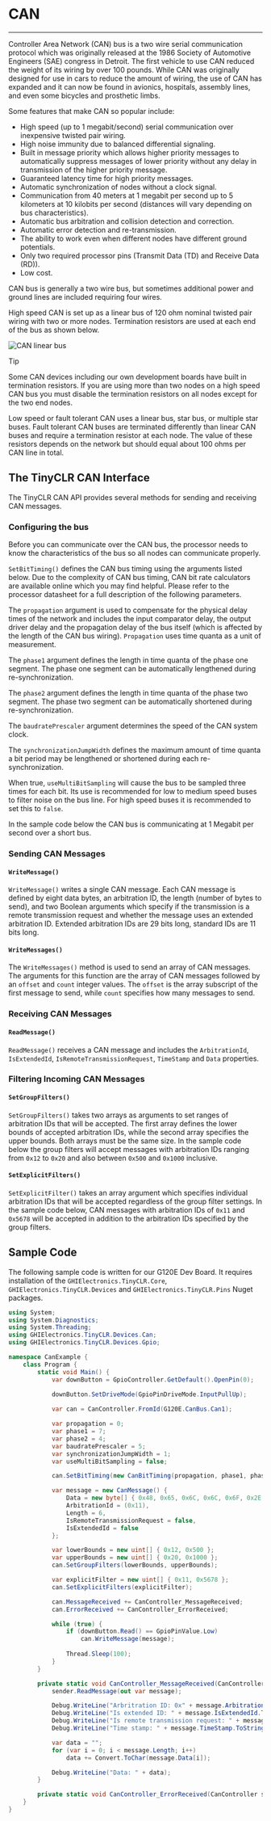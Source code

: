 # CAN
---
Controller Area Network (CAN) bus is a two wire serial communication protocol which was originally released at the 1986 Society of Automotive Engineers (SAE) congress in Detroit.  The first vehicle to use CAN reduced the weight of its wiring by over 100 pounds. While CAN was originally designed for use in cars to reduce the amount of wiring, the use of CAN has expanded and it can now be found in avionics, hospitals, assembly lines, and even some bicycles and prosthetic limbs. 

Some features that make CAN so popular include:

* High speed (up to 1 megabit/second) serial communication over inexpensive twisted pair wiring.
* High noise immunity due to balanced differential signaling.
* Built in message priority which allows higher priority messages to automatically suppress messages of lower priority without any delay in transmission of the higher priority message.
* Guaranteed latency time for high priority messages.
* Automatic synchronization of nodes without a clock signal.
* Communication from 40 meters at 1 megabit per second up to 5 kilometers at 10 kilobits per second (distances will vary depending on bus characteristics).
* Automatic bus arbitration and collision detection and correction.
* Automatic error detection and re-transmission.
* The ability to work even when different nodes have different ground potentials.
* Only two required processor pins (Transmit Data (TD) and Receive Data (RD)).
* Low cost.

CAN bus is generally a two wire bus, but sometimes additional power and ground lines are included requiring four wires.

High speed CAN is set up as a linear bus of 120 ohm nominal twisted pair wiring with two or more nodes.  Termination resistors are used at each end of the bus as shown below.

![CAN linear bus](images/can-bus.png)

> [!TIP]
> Some CAN devices including our own development boards have built in termination resistors. If you are using more than two nodes on a high speed CAN bus you must disable the termination resistors on all nodes except for the two end nodes. 

Low speed or fault tolerant CAN uses a linear bus, star bus, or multiple star buses.  Fault tolerant CAN buses are terminated differently than linear CAN buses and require a termination resistor at each node.  The value of these resistors depends on the network but should equal about 100 ohms per CAN line in total.

## The TinyCLR CAN Interface
The TinyCLR CAN API provides several methods for sending and receiving CAN messages.

### Configuring the bus
Before you can communicate over the CAN bus, the processor needs to know the characteristics of the bus so all nodes can communicate properly.

`SetBitTiming()` defines the CAN bus timing using the arguments listed below.  Due to the complexity of CAN bus timing, CAN bit rate calculators are available online which you may find helpful.  Please refer to the processor datasheet for a full description of the following parameters.

The `propagation` argument is used to compensate for the physical delay times of the network and includes the input comparator delay, the output driver delay and the propagation delay of the bus itself (which is affected by the length of the CAN bus wiring).  `Propagation` uses time quanta as a unit of measurement.

The `phase1` argument defines the length in time quanta of the phase one segment.  The phase one segment can be automatically lengthened during re-synchronization.

The `phase2` argument defines the length in time quanta of the phase two segment.  The phase two segment can be automatically shortened during re-synchronization.

The `baudratePrescaler` argument determines the speed of the CAN system clock.

The `synchronizationJumpWidth` defines the maximum amount of time quanta a bit period may be lengthened or shortened during each re-synchronization.

When true, `useMultiBitSampling` will cause the bus to be sampled three times for each bit.  Its use is recommended for low to medium speed buses to filter noise on the bus line.  For high speed buses it is recommended to set this to `false`.

In the sample code below the CAN bus is communicating at 1 Megabit per second over a short bus.

### Sending CAN Messages

#### `WriteMessage()`
`WriteMessage()` writes a single CAN message.  Each CAN message is defined by eight data bytes, an arbitration ID, the length (number of bytes to send), and two Boolean arguments which specify if the transmission is a remote transmission request and whether the message uses an extended arbitration ID.  Extended arbitration IDs are 29 bits long, standard IDs are 11 bits long.

#### `WriteMessages()`
The `WriteMessages()` method is used to send an array of CAN messages.  The arguments for this function are the array of CAN messages followed by an `offset` and `count` integer values.  The `offset` is the array subscript of the first message to send, while `count` specifies how many messages to send.
 
### Receiving CAN Messages

#### `ReadMessage()`
`ReadMessage()` receives a CAN message and includes the `ArbitrationId`, `IsExtendedId`, `IsRemoteTransmissionRequest`, `TimeStamp` and `Data` properties.

### Filtering Incoming CAN Messages

#### `SetGroupFilters()`
`SetGroupFilters()` takes two arrays as arguments to set ranges of arbitration IDs that will be accepted.  The first array defines the lower bounds of accepted arbitration IDs, while the second array specifies the upper bounds.  Both arrays must be the same size.  In the sample code below the group filters will accept messages with arbitration IDs ranging from `0x12` to `0x20` and also between `0x500` and `0x1000` inclusive.

#### `SetExplicitFilters()`
`SetExplicitFilter()` takes an array argument which specifies individual arbitration IDs that will be accepted regardless of the group filter settings.  In the sample code below, CAN messages with arbitration IDs of `0x11` and `0x5678` will be accepted in addition to the arbitration IDs specified by the group filters.

## Sample Code
The following sample code is written for our G120E Dev Board.  It requires installation of the `GHIElectronics.TinyCLR.Core`, `GHIElectronics.TinyCLR.Devices` and `GHIElectronics.TinyCLR.Pins` Nuget packages.
 
```csharp
using System;
using System.Diagnostics;
using System.Threading;
using GHIElectronics.TinyCLR.Devices.Can;
using GHIElectronics.TinyCLR.Devices.Gpio;

namespace CanExample {
    class Program {
        static void Main() {
            var downButton = GpioController.GetDefault().OpenPin(0);
            
            downButton.SetDriveMode(GpioPinDriveMode.InputPullUp);

            var can = CanController.FromId(G120E.CanBus.Can1);

            var propagation = 0;
            var phase1 = 7;
            var phase2 = 4;
            var baudratePrescaler = 5;
            var synchronizationJumpWidth = 1;
            var useMultiBitSampling = false;

            can.SetBitTiming(new CanBitTiming(propagation, phase1, phase2, baudratePrescaler, synchronizationJumpWidth, useMultiBitSampling));

            var message = new CanMessage() {
                Data = new byte[] { 0x48, 0x65, 0x6C, 0x6C, 0x6F, 0x2E, 0x20, 0x20 },
                ArbitrationId = (0x11),
                Length = 6,
                IsRemoteTransmissionRequest = false,
                IsExtendedId = false
            };

            var lowerBounds = new uint[] { 0x12, 0x500 };
            var upperBounds = new uint[] { 0x20, 0x1000 };
            can.SetGroupFilters(lowerBounds, upperBounds);

            var explicitFilter = new uint[] { 0x11, 0x5678 };
            can.SetExplicitFilters(explicitFilter);

            can.MessageReceived += CanController_MessageReceived;
            can.ErrorReceived += CanController_ErrorReceived;

            while (true) {
                if (downButton.Read() == GpioPinValue.Low)
                    can.WriteMessage(message);
					
                Thread.Sleep(100);
            }
        }

        private static void CanController_MessageReceived(CanController sender, MessageReceivedEventArgs e) {
            sender.ReadMessage(out var message);

            Debug.WriteLine("Arbritration ID: 0x" + message.ArbitrationId.ToString("X8"));
            Debug.WriteLine("Is extended ID: " + message.IsExtendedId.ToString());
            Debug.WriteLine("Is remote transmission request: " + message.IsRemoteTransmissionRequest.ToString());
            Debug.WriteLine("Time stamp: " + message.TimeStamp.ToString());

            var data = "";
            for (var i = 0; i < message.Length; i++)
			    data += Convert.ToChar(message.Data[i]);

            Debug.WriteLine("Data: " + data);
        }

        private static void CanController_ErrorReceived(CanController sender, ErrorReceivedEventArgs e) => Debug.WriteLine("Error " + e.ToString());
    }
}
```
